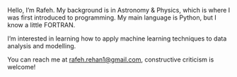 Hello, I’m Rafeh. My background is in Astronomy & Physics, which is where I was first introduced to programming.
My main language is Python, but I know a little FORTRAN.

I’m interested in learning how to apply machine learning techniques to data analysis and modelling.

You can reach me at rafeh.rehan1@gmail.com, constructive criticism is welcome!
